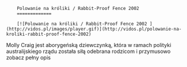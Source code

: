 
        Polowanie na króliki / Rabbit-Proof Fence 2002 
        =============
        
        [![Polowanie na króliki / Rabbit-Proof Fence 2002 ](http://vidos.pl/images/player.gif)](http://vidos.pl/polowanie-na-kroliki-rabbit-proof-fence-2002)
        
        
 Molly Craig jest aborygeńską dziewczynką, która w ramach polityki australijskiego rządu została siłą odebrana rodzicom i przymusowo zobacz pełny opis
    